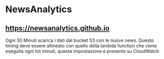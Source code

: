 # NewsAnalytics

## https://newsanalytics.github.io


Ogni 30 Minuti scarica i dati dal bucket S3 con le nuove news. Questo timing deve essere allineato con quello della lambda function che viene eseguita ogni tot minuti, questa impostazione è presente su CloudWatch
